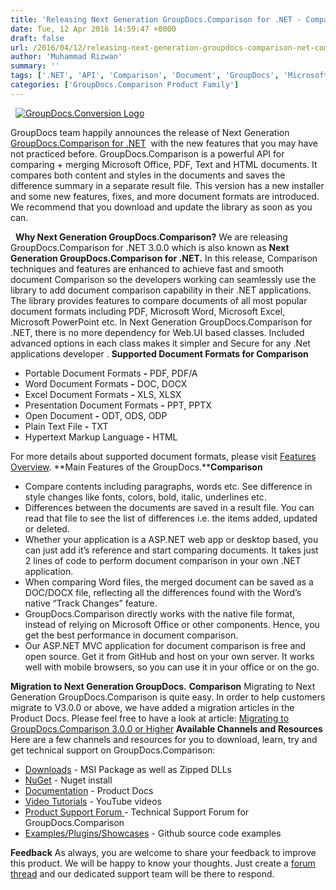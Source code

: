 ```yaml
---
title: 'Releasing Next Generation GroupDocs.Comparison for .NET - Compare and Merge Microsoft Office, OpenDocument, PDF, Text and HTML documents'
date: Tue, 12 Apr 2016 14:59:47 +0000
draft: false
url: /2016/04/12/releasing-next-generation-groupdocs-comparison-net-compare-merge-microsoft-office-opendocument-pdf-text-html-documents/
author: 'Muhammad Rizwan'
summary: ''
tags: ['.NET', 'API', 'Comparison', 'Document', 'GroupDocs', 'Microsoft', 'Office', 'PDF', 'Spreadsheet', 'Word']
categories: ['GroupDocs.Comparison Product Family']
---
```


  [![GroupDocs.Conversion Logo](https://blog.groupdocs.com/wp-content/uploads/sites/4/2014/07/GD_CMP_NETIcon_114.png)](http://groupdocs.com/dot-net/document-comparison-library)

GroupDocs team happily announces the release of Next Generation [GroupDocs.Comparison for .NET](http://groupdocs.com/dot-net/document-comparison-library)  with the new features that you may have not practiced before. GroupDocs.Comparison is a powerful API for comparing + merging Microsoft Office, PDF, Text and HTML documents. It compares both content and styles in the documents and saves the difference summary in a separate result file. This version has a new installer and some new features, fixes, and more document formats are introduced. We recommend that you download and update the library as soon as you can.

  **Why Next Generation GroupDocs.Comparison?** We are releasing GroupDocs.Comparison for .NET 3.0.0 which is also known as **Next Generation GroupDocs.Comparison for .NET.** In this release, Comparison techniques and features are enhanced to achieve fast and smooth document Comparison so the developers working can seamlessly use the library to add document comparison capability in their .NET applications. The library provides features to compare documents of all most popular document formats including PDF, Microsoft Word, Microsoft Excel, Microsoft PowerPoint etc. In Next Generation GroupDocs.Comparison for .NET, there is no more dependency for Web.UI based classes. Included advanced options in each class makes it simpler and Secure for any .Net applications developer . **Supported Document Formats for Comparison**

*   Portable Document Formats **-** PDF, PDF/A
*   Word Document Formats **-** DOC, DOCX
*   Excel Document Formats **-** XLS, XLSX
*   Presentation Document Formats **-** PPT, PPTX
*   Open Document **-** ODT, ODS, ODP
*   Plain Text File **-** TXT
*   Hypertext Markup Language **-** HTML

For more details about supported document formats, please visit [Features Overview](http://groupdocs.com/docs/display/comparisonnet/Features+Overview). **Main Features of the GroupDocs.****Comparison**

*   Compare contents including paragraphs, words etc. See difference in style changes like fonts, colors, bold, italic, underlines etc.
*   Differences between the documents are saved in a result file. You can read that file to see the list of differences i.e. the items added, updated or deleted.
*   Whether your application is a ASP.NET web app or desktop based, you can just add it’s reference and start comparing documents. It takes just 2 lines of code to perform document comparison in your own .NET application.
*   When comparing Word files, the merged document can be saved as a DOC/DOCX file, reflecting all the differences found with the Word’s native “Track Changes” feature.
*   GroupDocs.Comparison directly works with the native file format, instead of relying on Microsoft Office or other components. Hence, you get the best performance in document comparison.
*   Our ASP.NET MVC application for document comparison is free and open source. Get it from GitHub and host on your own server. It works well with mobile browsers, so you can use it in your office or on the go.

**Migration to Next Generation GroupDocs.** **Comparison** Migrating to Next Generation GroupDocs.Comparison is quite easy. In order to help customers migrate to V3.0.0 or above, we have added a migration articles in the Product Docs. Please feel free to have a look at article: [Migrating to GroupDocs.Comparison 3.0.0 or Higher](https://docs.groupdocs.com/comparison/net) **Available Channels and Resources** Here are a few channels and resources for you to download, learn, try and get technical support on GroupDocs.Comparison:

*   [Downloads](http://groupdocs.com/Community/files/12224/download.aspx) - MSI Package as well as Zipped DLLs
*   [NuGet](https://www.nuget.org/packages/groupdocs-comparison-dotnet) - Nuget install
*   [Documentation](http://groupdocs.com/docs/display/comparisonnet/Home) - Product Docs
*   [Video Tutorials](https://www.youtube.com/playlist?list=PLp-A5JSk_O76uvyS_WPOZm28eG-KRKiYy) - YouTube videos
*   [Product Support Forum](http://groupdocs.com/Community/forums/groupdocs.comparison-product-family/9/showforum.aspx)[ ](http://groupdocs.com/Community/forums/groupdocs.conversion-product-family/7/showforum.aspx "Support forum")\- Technical Support Forum for GroupDocs.Comparison
*   [Examples/Plugins/Showcases](https://github.com/groupdocs-comparison/GroupDocs.Comparison-for-.NET) - Github source code examples

**Feedback** As always, you are welcome to share your feedback to improve this product. We will be happy to know your thoughts. Just create a [forum thread](http://groupdocs.com/Community/forums/groupdocs.comparison-product-family/9/showforum.aspx) and our dedicated support team will be there to respond.




